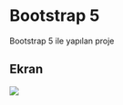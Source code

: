 <h1>Bootstrap 5</h1>

Bootstrap 5 ile yapılan proje

<h2>Ekran</h2>

![](<2d19fbd2-75e6-4a2f-beb1-0cf85f399cd5 (1).gif>)
